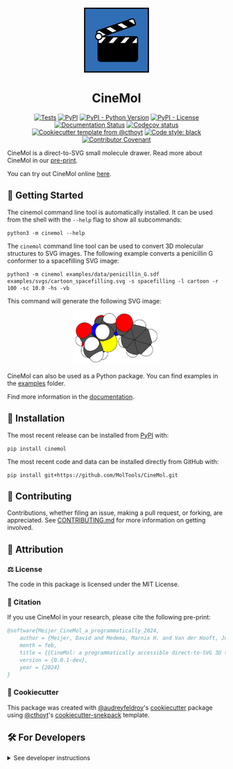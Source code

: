 <p align="center">
  <img src="./logo.png" height="150">
</p>

<h1 align="center">
  CineMol
</h1>

<p align="center">
    <a href="https://github.com/MolTools/CineMol/actions/workflows/tests.yml">
        <img alt="Tests" src="https://github.com/MolTools/CineMol/actions/workflows/tests.yml/badge.svg" /></a>
    <a href="https://pypi.org/project/cinemol">
        <img alt="PyPI" src="https://img.shields.io/pypi/v/cinemol" /></a>
    <a href="https://pypi.org/project/cinemol">
        <img alt="PyPI - Python Version" src="https://img.shields.io/pypi/pyversions/cinemol" /></a>
    <a href="https://github.com/MolTools/CineMol/blob/main/LICENSE">
        <img alt="PyPI - License" src="https://img.shields.io/pypi/l/cinemol" /></a>
    <a href='https://cinemol.readthedocs.io/en/latest/?badge=latest'>
        <img src='https://readthedocs.org/projects/cinemol/badge/?version=latest' alt='Documentation Status' /></a>
    <a href="https://codecov.io/gh/MolTools/CineMol/branch/main">
        <img src="https://codecov.io/gh/MolTools/CineMol/branch/main/graph/badge.svg" alt="Codecov status" /></a>  
    <a href="https://github.com/cthoyt/cookiecutter-python-package">
        <img alt="Cookiecutter template from @cthoyt" src="https://img.shields.io/badge/Cookiecutter-snekpack-blue" /></a>
    <a href='https://github.com/psf/black'>
        <img src='https://img.shields.io/badge/code%20style-black-000000.svg' alt='Code style: black' /></a>
    <a href="https://github.com/MolTools/CineMol/blob/main/.github/CODE_OF_CONDUCT.md">
        <img src="https://img.shields.io/badge/Contributor%20Covenant-2.1-4baaaa.svg" alt="Contributor Covenant"/></a>
</p>


CineMol is a direct-to-SVG small molecule drawer. Read more about CineMol in our [pre-print](https://chemrxiv.org/engage/chemrxiv/article-details/65bbb3c966c1381729bd6e27). 

You can try out CineMol online [here](https://moltools.bioinformatics.nl/cinemol).

## 💪 Getting Started

The cinemol command line tool is automatically installed. It can
be used from the shell with the `--help` flag to show all subcommands:

```shell
python3 -m cinemol --help
```

The `cinemol` command line tool can be used to convert 3D molecular structures to SVG images. The following example
converts a penicillin G conformer to a spacefilling SVG image:

```shell
python3 -m cinemol examples/data/penicillin_G.sdf examples/svgs/cartoon_spacefilling.svg -s spacefilling -l cartoon -r 100 -sc 10.0 -hs -vb
```

This command will generate the following SVG image:

<p align="center">
    <img src="examples/svgs/cartoon_spacefilling.svg" width=200 height=125>
</p>

CineMol can also be used as a Python package. You can find examples in the [examples](examples) folder.

Find more information in the [documentation](https://cinemol.readthedocs.io/en/latest/).

## 🚀 Installation

The most recent release can be installed from
[PyPI](https://pypi.org/project/cinemol/) with:

```shell
pip install cinemol
```

The most recent code and data can be installed directly from GitHub with:

```shell
pip install git+https://github.com/MolTools/CineMol.git
```

## 👐 Contributing

Contributions, whether filing an issue, making a pull request, or forking, are appreciated. See
[CONTRIBUTING.md](https://github.com/MolTools/CineMol/blob/main/.github/CONTRIBUTING.md) for more information on getting involved.

## 👋 Attribution

### ⚖️ License

The code in this package is licensed under the MIT License.

### 📖 Citation

If you use CineMol in your research, please cite the following pre-print:

```bibtex
@software{Meijer_CineMol_a_programmatically_2024,
    author = {Meijer, David and Medema, Marnix H. and Van der Hooft, Justin J. J.},
    month = feb,
    title = {{CineMol: a programmatically accessible direct-to-SVG 3D small molecule drawer}},
    version = {0.0.1-dev},
    year = {2024}
}
```

### 🍪 Cookiecutter

This package was created with [@audreyfeldroy](https://github.com/audreyfeldroy)'s
[cookiecutter](https://github.com/cookiecutter/cookiecutter) package using [@cthoyt](https://github.com/cthoyt)'s
[cookiecutter-snekpack](https://github.com/cthoyt/cookiecutter-snekpack) template.

## 🛠️ For Developers

<details>
  <summary>See developer instructions</summary>

The final section of the README is for if you want to get involved by making a code contribution.

### Development Installation

To install in development mode, use the following:

```bash
git clone git+https://github.com/MolTools/CineMol.git
cd CineMol
pip install -e .
```

### 🥼 Testing

After cloning the repository and installing `tox` with `pip install tox`, the unit tests in the `tests/` folder can be
run reproducibly with:

```shell
tox
```

Additionally, these tests are automatically re-run with each commit in a
[GitHub Action](https://github.com/MolTools/CineMol/actions?query=workflow%3ATests).

### 📖 Building the Documentation

The documentation can be built locally using the following:

```shell
git clone git+https://github.com/MolTools/CineMol.git
cd CineMol
tox -e docs
open docs/build/html/index.html
``` 

The documentation automatically installs the package as well as the `docs`
extra specified in the [`setup.cfg`](setup.cfg). `sphinx` plugins
like `texext` can be added there. Additionally, they need to be added to the
`extensions` list in [`docs/source/conf.py`](docs/source/conf.py).

The documentation can be deployed to [ReadTheDocs](https://readthedocs.io) using 
[this guide](https://docs.readthedocs.io/en/stable/intro/import-guide.html).
The [`.readthedocs.yml`](.readthedocs.yml) YAML file contains all the configuration you'll need.
You can also set up continuous integration on GitHub to check not only that
Sphinx can build the documentation in an isolated environment (i.e., with ``tox -e docs-test``)
but also that [ReadTheDocs can build it too](https://docs.readthedocs.io/en/stable/pull-requests.html).

### 📦 Making a Release

After installing the package in development mode and installing
`tox` with `pip install tox`, the commands for making a new release are contained within the `finish` environment
in `tox.ini`. Run the following from the shell:

```shell
tox -e finish
```

This script does the following:

1. Uses [Bump2Version](https://github.com/c4urself/bump2version) to switch the version number in the `setup.cfg`,
   `src/cinemol/version.py`, and [`docs/source/conf.py`](docs/source/conf.py) to not have the `-dev` suffix
2. Packages the code in both a tar archive and a wheel using [`build`](https://github.com/pypa/build)
3. Uploads to PyPI using [`twine`](https://github.com/pypa/twine). Be sure to have a `.pypirc` file
   configured to avoid the need for manual input at this step
4. Push to GitHub. You'll need to make a release going with the commit where the version was bumped.
5. Bump the version to the next patch. If you made big changes and want to bump the version by minor, you can
   use `tox -e bumpversion -- minor` after.

</details>